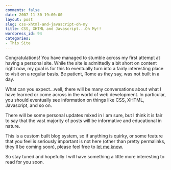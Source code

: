 ```yaml
---
comments: false
date: 2007-11-30 19:00:00
layout: post
slug: css-xhtml-and-javascript-oh-my
title: CSS, XHTML and Javascript...Oh My!!
wordpress_id: 94
categories:
- This Site
---
```


Congratulations! You have managed to stumble across my first attempt at having a personal site. While the site is admittedly a bit short on content right now, my goal is for this to eventually turn into a fairly interesting place to visit on a regular basis. Be patient, Rome as they say, was not built in a day.

What can you expect...well, there will be many conversations about what I have learned or come across in the world of web development. In particular, you should eventually see information on things like CSS, XHTML, Javascript, and so on.

There will be some personal updates mixed in I am sure, but I think it is fair to say that the vast majority of posts will be informative and educational in nature.

This is a custom built blog system, so if anything is quirky, or some feature that you feel is seriously important is not here (other than pretty permalinks, they'll be coming soon), please feel free to [let me know](mailto:tim@timkadlec.com).

So stay tuned and hopefully I will have something a little more interesting to read for you soon.
